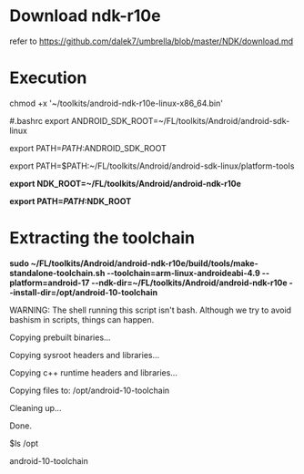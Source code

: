 
# Download ndk-r10e
refer to https://github.com/dalek7/umbrella/blob/master/NDK/download.md

# Execution
chmod +x '~/toolkits/android-ndk-r10e-linux-x86_64.bin' 

#.bashrc
export ANDROID_SDK_ROOT=~/FL/toolkits/Android/android-sdk-linux

export PATH=$PATH:$ANDROID_SDK_ROOT

export PATH=$PATH:~/FL/toolkits/Android/android-sdk-linux/platform-tools

**export NDK_ROOT=~/FL/toolkits/Android/android-ndk-r10e**

**export PATH=$PATH:$NDK_ROOT**

# Extracting the toolchain
**sudo ~/FL/toolkits/Android/android-ndk-r10e/build/tools/make-standalone-toolchain.sh --toolchain=arm-linux-androideabi-4.9 --platform=android-17 --ndk-dir=~/FL/toolkits/Android/android-ndk-r10e --install-dir=/opt/android-10-toolchain**

WARNING: The shell running this script isn't bash.  Although we try to avoid bashism in scripts, things can happen.

Copying prebuilt binaries...

Copying sysroot headers and libraries...

Copying c++ runtime headers and libraries...

Copying files to: /opt/android-10-toolchain

Cleaning up...

Done.

$ls /opt

android-10-toolchain

